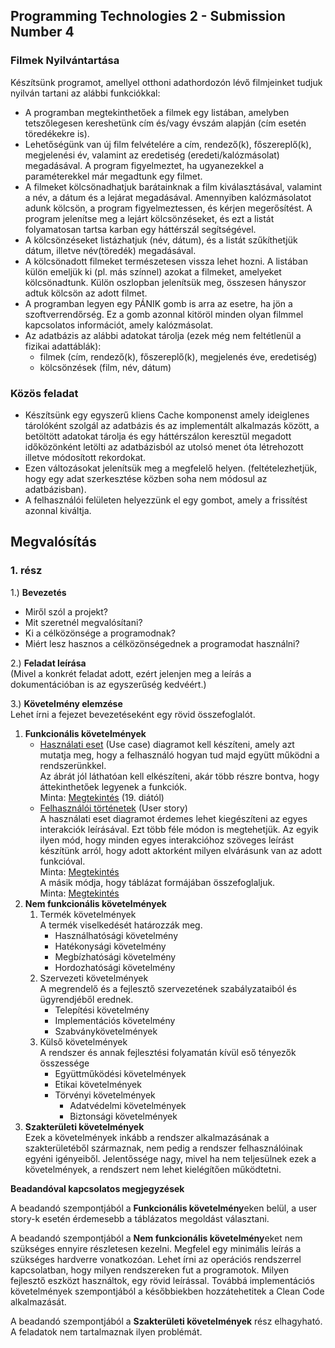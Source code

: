 ## Programming Technologies 2 - Submission Number 4

### Filmek Nyilvántartása
Készítsünk programot, amellyel otthoni adathordozón lévő filmjeinket tudjuk nyilván tartani az
alábbi funkciókkal:
- A programban megtekinthetőek a filmek egy listában, amelyben tetszőlegesen
kereshetünk cím és/vagy évszám alapján (cím esetén töredékekre is).
- Lehetőségünk van új film felvételére a cím, rendező(k), főszereplő(k), megjelenési év,
valamint az eredetiség (eredeti/kalózmásolat) megadásával. A program figyelmeztet,
ha ugyanezekkel a paraméterekkel már megadtunk egy filmet.
- A filmeket kölcsönadhatjuk barátainknak a film kiválasztásával, valamint a név, a
dátum és a lejárat megadásával. Amennyiben kalózmásolatot adunk kölcsön, a
program figyelmeztessen, és kérjen megerősítést. A program jelenítse meg a lejárt
kölcsönzéseket, és ezt a listát folyamatosan tartsa karban egy háttérszál
segítségével.
- A kölcsönzéseket listázhatjuk (név, dátum), és a listát szűkíthetjük dátum, illetve
név(töredék) megadásával.
- A kölcsönadott filmeket természetesen vissza lehet hozni. A listában külön emeljük ki
(pl. más színnel) azokat a filmeket, amelyeket kölcsönadtunk. Külön oszlopban
jelenítsük meg, összesen hányszor adtuk kölcsön az adott filmet.
- A programban legyen egy PÁNIK gomb is arra az esetre, ha jön a szoftverrendőrség.
Ez a gomb azonnal kitöröl minden olyan filmmel kapcsolatos információt, amely
kalózmásolat.
- Az adatbázis az alábbi adatokat tárolja (ezek még nem feltétlenül a fizikai adattáblák):
    - filmek (cím, rendező(k), főszereplő(k), megjelenés éve, eredetiség)
    - kölcsönzések (film, név, dátum)
    
### Közös feladat
- Készítsünk egy egyszerű kliens Cache komponenst amely ideiglenes tárolóként
szolgál az adatbázis és az implementált alkalmazás között, a betöltött adatokat tárolja
és egy háttérszálon keresztül megadott időközönként letölti az adatbázisból az utolsó
menet óta létrehozott illetve módosított rekordokat.
- Ezen változásokat jelenítsük meg a megfelelő helyen. (feltételezhetjük, hogy egy adat
szerkesztése közben soha nem módosul az adatbázisban).
- A felhasználói felületen helyezzünk el egy gombot, amely a frissítést azonnal kiváltja. 


## Megvalósítás

### 1. rész

1.) **Bevezetés**  

*   Miről szól a projekt?
*   Mit szeretnél megvalósítani?
*   Ki a célközönsége a programodnak?
*   Miért lesz hasznos a célközönségednek a programodat használni?

2.) **Feladat leírása**  
(Mivel a konkrét feladat adott, ezért jelenjen meg a leírás a dokumentációban is az egyszerűség kedvéért.)

3.) **Követelmény elemzése**  
Lehet írni a fejezet bevezetéseként egy rövid összefoglalót.  

1.  **Funkcionális követelmények**
    *   <u>Használati eset</u> (Use case) diagramot kell készíteni, amely azt mutatja meg, hogy a felhasználó hogyan tud majd együtt működni a rendszerünkkel.  
        Az ábrát jól láthatóan kell elkészíteni, akár több részre bontva, hogy áttekinthetőek legyenek a funkciók.  
        Minta: [Megtekintés](http://valdar.web.elte.hu/progtech2/data/dok1/prt2_dia2.pdf) (19\. diától)
    *   <u>Felhasználói történetek</u> (User story)  
        A használati eset diagramot érdemes lehet kiegészíteni az egyes interakciók leírásával. Ezt több féle módon is megtehetjük. Az egyik ilyen mód, hogy minden egyes interakcióhoz szöveges leírást készítünk arról, hogy adott aktorként milyen elvárásunk van az adott funkcióval.  
        Minta: [Megtekintés](http://valdar.web.elte.hu/progtech2/data/dok1/user_story_1.pdf)  
        A másik módja, hogy táblázat formájában összefoglaljuk.  
        Minta: [Megtekintés](http://valdar.web.elte.hu/progtech2/data/dok1/user_story_2.pdf)
2.  **Nem funkcionális követelmények**
    1.  Termék követelmények  
        A termék viselkedését határozzák meg.
        *   Használhatósági követelmény
        *   Hatékonysági követelmény
        *   Megbízhatósági követelmény
        *   Hordozhatósági követelmény
    2.  Szervezeti követelmények  
        A megrendelő és a fejlesztő szervezetének szabályzataiból és ügyrendjéből erednek.
        *   Telepítési követelmény
        *   Implementációs követelmény
        *   Szabványkövetelmények
    3.  Külső követelmények  
        A rendszer és annak fejlesztési folyamatán kívül eső tényezők összessége
        *   Együttműködési követelmények
        *   Etikai követelmények
        *   Törvényi követelmények
            *   Adatvédelmi követelmények
            *   Biztonsági követelmények
3.  **Szakterületi követelmények**  
    Ezek a követelmények inkább a rendszer alkalmazásának a szakterületéből származnak, nem pedig a rendszer felhasználóinak egyéni igényeiből. Jelentőssége nagy, mivel ha nem teljesülnek ezek a követelmények, a rendszert nem lehet kielégítően működtetni.

**Beadandóval kapcsolatos megjegyzések**

A beadandó szempontjából a **Funkcionális követelmény**eken belül, a user story-k esetén érdemesebb a táblázatos megoldást választani.

A beadandó szempontjából a **Nem funkcionális követelmény**eket nem szükséges ennyire részletesen kezelni. Megfelel egy minimális leírás a szükséges hardverre vonatkozóan. Lehet írni az operációs rendszerrel kapcsolatban, hogy milyen rendszereken fut a programotok. Milyen fejlesztő eszközt használtok, egy rövid leírással. Továbbá implementációs követelmények szempontjából a későbbiekben hozzátehetitek a Clean Code alkalmazását.

A beadandó szempontjából a **Szakterületi követelmények** rész elhagyható. A feladatok nem tartalmaznak ilyen problémát.
